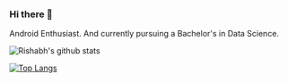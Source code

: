 ### Hi there 👋

Android Enthusiast. And currently pursuing a Bachelor's in Data Science.

![Rishabh's github stats](https://github-readme-stats.vercel.app/api?username=rishabh-prakash&theme=radical&show_icons=true)

[![Top Langs](https://github-readme-stats.vercel.app/api/top-langs/?username=rishabh-prakash&theme=radical&show_icons=true)](https://github.com/rishabh-prakashreadme-stats)
